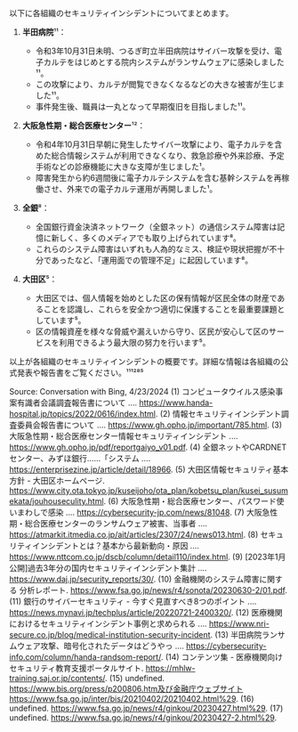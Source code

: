 以下に各組織のセキュリティインシデントについてまとめます。

1. **半田病院**¹¹：
    - 令和3年10月31日未明、つるぎ町立半田病院はサイバー攻撃を受け、電子カルテをはじめとする院内システムがランサムウェアに感染しました¹¹。
    - この攻撃により、カルテが閲覧できなくなるなどの大きな被害が生じました¹¹。
    - 事件発生後、職員は一丸となって早期復旧を目指しました¹¹。

2. **大阪急性期・総合医療センター**¹²：
    - 令和4年10月31日早朝に発生したサイバー攻撃により、電子カルテを含めた総合情報システムが利用できなくなり、救急診療や外来診療、予定手術などの診療機能に大きな支障が生じました¹。
    - 障害発生から約6週間後に電子カルテシステムを含む基幹システムを再稼働させ、外来での電子カルテ運用が再開しました¹。

3. **全銀**⁸：
    - 全国銀行資金決済ネットワーク（全銀ネット）の通信システム障害は記憶に新しく、多くのメディアでも取り上げられています⁸。
    - これらのシステム障害はいずれも人為的なミス、検証や現状把握が不十分であったなど、「運用面での管理不足」に起因しています⁸。

4. **大田区**⁵：
    - 大田区では、個人情報を始めとした区の保有情報が区民全体の財産であることを認識し、これらを安全かつ適切に保護することを最重要課題としています⁵。
    - 区の情報資産を様々な脅威や漏えいから守り、区民が安心して区のサービスを利用できるよう最大限の努力を行います⁵。

以上が各組織のセキュリティインシデントの概要です。詳細な情報は各組織の公式発表や報告書をご覧ください。¹¹¹²⁸⁵

Source: Conversation with Bing, 4/23/2024
(1) コンピュータウイルス感染事案有識者会議調査報告書について .... https://www.handa-hospital.jp/topics/2022/0616/index.html.
(2) 情報セキュリティインシデント調査委員会報告書について .... https://www.gh.opho.jp/important/785.html.
(3) 大阪急性期・総合医療センター情報セキュリティインシデント .... https://www.gh.opho.jp/pdf/reportgaiyo_v01.pdf.
(4) 全銀ネットやCARDNETセンター、みずほ銀行……「システム .... https://enterprisezine.jp/article/detail/18966.
(5) 大田区情報セキュリティ基本方針 - 大田区ホームページ. https://www.city.ota.tokyo.jp/kuseijoho/ota_plan/kobetsu_plan/kusei_susumekata/jouhouseculity.html.
(6) 大阪急性期・総合医療センター、パスワード使いまわしで感染 .... https://cybersecurity-jp.com/news/81048.
(7) 大阪急性期・総合医療センターのランサムウェア被害、当事者 .... https://atmarkit.itmedia.co.jp/ait/articles/2307/24/news013.html.
(8) セキュリティインシデントとは？基本から最新動向・原因 .... https://www.nttcom.co.jp/dscb/column/detail110/index.html.
(9) [2023年1月公開]過去3年分の国内セキュリティインシデント集計 .... https://www.daj.jp/security_reports/30/.
(10) 金融機関のシステム障害に関する 分析レポート. https://www.fsa.go.jp/news/r4/sonota/20230630-2/01.pdf.
(11) 銀行のサイバーセキュリティ - 今すぐ見直すべき8つのポイント .... https://news.mynavi.jp/techplus/article/20220721-2400320/.
(12) 医療機関におけるセキュリティインシデント事例と求められる .... https://www.nri-secure.co.jp/blog/medical-institution-security-incident.
(13) 半田病院ランサムウェア攻撃、暗号化されたデータはどうやっ .... https://cybersecurity-info.com/column/handa-randsom-report/.
(14) コンテンツ集 - 医療機関向けセキュリティ教育支援ポータルサイト. https://mhlw-training.saj.or.jp/contents/.
(15) undefined. https://www.bis.org/press/p200806.htm及び金融庁ウェブサイトhttps://www.fsa.go.jp/inter/bis/20210402/20210402.html%29.
(16) undefined. https://www.fsa.go.jp/news/r4/ginkou/20230427.html%29.
(17) undefined. https://www.fsa.go.jp/news/r4/ginkou/20230427-2.html%29.